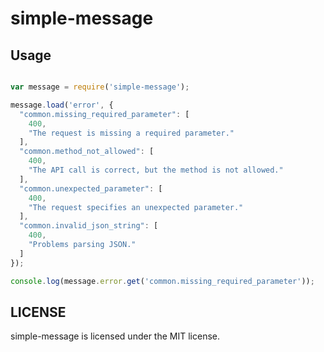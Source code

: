 # simple-message

## Usage

```javascript

var message = require('simple-message');

message.load('error', {
  "common.missing_required_parameter": [
    400,
    "The request is missing a required parameter."
  ],
  "common.method_not_allowed": [
    400,
    "The API call is correct, but the method is not allowed."
  ],
  "common.unexpected_parameter": [
    400,
    "The request specifies an unexpected parameter."
  ],
  "common.invalid_json_string": [
    400,
    "Problems parsing JSON."
  ]
});

console.log(message.error.get('common.missing_required_parameter'));
```

## LICENSE

simple-message is licensed under the MIT license.